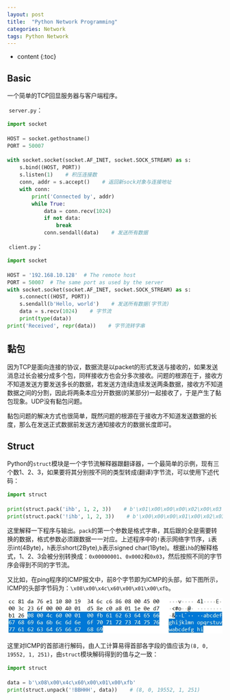 ```yaml
---
layout: post
title:  "Python Network Programming"
categories: Network
tags: Python Network
---
```


* content
{:toc}

## Basic

一个简单的TCP回显服务器与客户端程序。

&nbsp;```server.py```：

```python
import socket

HOST = socket.gethostname()
PORT = 50007

with socket.socket(socket.AF_INET, socket.SOCK_STREAM) as s:
    s.bind((HOST, PORT))
    s.listen(1)    # 积压连接数
    conn, addr = s.accept()    # 返回新sock对象与连接地址
    with conn:
        print('Connected by', addr)
        while True:
            data = conn.recv(1024)
            if not data:
                break
            conn.sendall(data)    # 发送所有数据
```

&nbsp;```client.py```：

```python
import socket

HOST = '192.168.10.128'  # The remote host
PORT = 50007  # The same port as used by the server
with socket.socket(socket.AF_INET, socket.SOCK_STREAM) as s:
    s.connect((HOST, PORT))
    s.sendall(b'Hello, world')    # 发送所有数据(字节流)
    data = s.recv(1024)    # 字节流
    print(type(data))
print('Received', repr(data))    # 字节流转字串
```

## 黏包

因为TCP是面向连接的协议，数据流是以packet的形式发送与接收的，如果发送消息过长会被分成多个包，同样接收方也会分多次接收。问题的根源在于，接收方不知道发送方要发送多长的数据，若发送方连续连续发送两条数据，接收方不知道数据之间的分割，因此将两条本应分开数据(的某部分)一起接收了，于是产生了黏包现象。UDP没有黏包问题。

黏包问题的解决方式也很简单，既然问题的根源在于接收方不知道发送数据的长度，那么在发送正式数据前发送方通知接收方的数据长度即可。

## Struct

Python的```struct```模块是一个字节流解释器跟翻译器，一个最简单的示例，现有三个数1、2、3，如果要将其分别按不同的类型转成(翻译)字节流，可以使用下述代码：

```python
import struct

print(struct.pack('ihb', 1, 2, 3))    # b'\x01\x00\x00\x00\x02\x00\x03'
print(struct.pack('!ihb', 1, 2, 3))    # b'\x00\x00\x00\x01\x00\x02\x03'
```

这里解释一下程序与输出。```pack```的第一个参数是格式字串，其后跟的全是需要转换的数据，格式参数必须跟数据一一对应。上述程序中的```!```表示网络字节序，```i```表示int(4Byte)，```h```表示short(2Byte),```b```表示signed char(1Byte)。根据```ihb```的解释格式，1、2、3会被分别转换成：```0x00000001```、```0x0002```和```0x03```，然后按照不同的字节序会得到不同的字节流。

又比如，在ping程序的ICMP报文中，前$8$个字节即为ICMP的头部，如下图所示，ICMP的头部字节码为：```\x08\x00\x4c\x60\x00\x01\x00\xfb```。

![](/img/2019-11-22_22-28-33.jpg)

这里对ICMP的首部进行解码，由人工计算易得首部各字段的值应该为```(8, 0, 19552, 1, 251)```，由```struct```模块解码得到的值与之一致：

```python
import struct

data = b'\x08\x00\x4c\x60\x00\x01\x00\xfb'
print(struct.unpack('!BBHHH', data))    # (8, 0, 19552, 1, 251)
```

